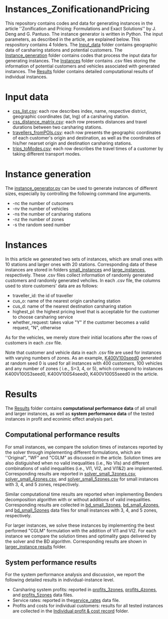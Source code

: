 # Instances_ZonificationandPricing
This repository contains codes and data for generating instances in the article ''Zonification and Pricing: Formulations and Exact Solutions'' by J. Deng and G. Pantuso. The instance generator is written in Python. The input parameters, as described in the article, are explained below. This respository contains 4 folders. The [Input_data](./Input_data/) folder contains geographic data of carsharing stations and potential customers. The [Instance_generation](./Instance_generation/) folder contains codes that process the input data for generating instances. The [Instances](./Instances/) folder contains .csv files storing the information of potential customers and vehicles associated with generated instances. The [Results](./Results/) folder contains detailed computational results of individual instances.

# Input data
* [css_list.csv](/Input_data/css_list.csv): each row describes index, name, respective district, geographic coordinates (lat, lng) of a carsharing station.
* [css_distance_matrix.csv](/Input_data/css_distance_matrix.csv): each row presents distances and travel durations between two carsharing stations.
* [travellers_fromPOIs.csv](/Input_data/travellers_fromPOIs.csv): each row presents the geographic coordinates of each customer's origin and destination, as well as the coordinates of his/her nearset origin and destination carsharing stations.
* [trips_toModes.csv](/Input_data/trips_toModes.csv): each row describes the travel times of a customer by taking different transport modes.

# Instance generation
The [instance_generator.py](/Instance_generation/instance_generator.py) can be used to generate instances of different sizes, especially by controlling the following command line arguments.
* -nc the number of cutsomers
* -nv the number of vehicles
* -ns the number of carsharing stations
* -nz the number of zones
* -s the random seed number

# Instances
In this article we generated two sets of instances, which are small ones with 10 stations and larger ones with 20 stations. Corresponding data of these instances are stored in folders [small_instances](/Instances/small_instances/) and [large_instances](/Instances/larger_instances/), respectively. These .csv files collect information of randomly generated customers and randomly generated vehciles. In each .csv file, the columns used to store customers' data are as follows:
* traveller_id: the id of traveller
* cus_o: name of the nearest origin carsharing station
* cus_d: name of the nearest destination carsharing station
* highest_pl: the highest pricing level that is acceptable for the customer to choose carsharing service
* whether_request: takes value "Y" if the customer becomes a valid request, "N", otherwise

As for the vehicles, we merely store their initial locations after the rows of customers in each .csv file. 

Note that customer and vehicle data in each .csv file are used for instances with varying numbers of zones. As an example, [K400V100seed0](/Instances/larger_instances/K400V100seed0.csv) generated at random seed 0 is used for all instances with 400 customers, 100 vehicles and any number of zones ( i.e., S=3, 4, or 5), which correspond to instances K400V100S3seed0, K400V100S4seed0, K400V100S5seed0 in the article.

# Results
The [Results](/Results/) folder contains **computational performance data** of all small and larger instances, as well as **system performance data** of the tested instances in profit and econimic effect analysis part.
## Computational performance results
For small instances, we compare the solution times of instances reported by the solver through implementing different formulations, which are ''Original", "WF" and "CGLM" as discussed in the article. Solution times are also distiguished when no valid inequalities (i.e., No VIs) and different combinations of valid inequalities (i.e., VI1, VI2, and VI1&2) are implemented. Corresponding results are reported in [solver_small_3zones.csv](/Results/small_instances/solver_small_3zones.csv), [solver_small_4zones.csv](/Results/small_instances/solver_small_4zones.csv), and [solver_small_5zones.csv](/Results/small_instances/solver_small_5zones.csv) for small instances with 3, 4, and 5 zones, respectively.

Similar computational time results are reported when implementing Benders decomposition algorithm with or without additions of valid inequalities. Corresponding results are collected in [bd_small_3zones](/Results/small_instances/bd_small_3zones.csv), [bd_small_4zones](/Results/small_instances/bd_small_4zones.csv), and [bd_small_5zones](/Results/small_instances/bd_small_5zones.csv) data files for small instances with 3, 4, and 5 zones, respectively. 

For larger instances, we solve these instances by implementing the best performed "CGLM" formulation with the addition of VI1 and VI2. For each instance we compare the solution times and optimality gaps delivered by the solver and the BD algorithm. Corresponding results are shown in [larger_instance results](/Results/larger_instances/) folder.

## System performance results
For the system performance analysis and discussion, we report the following detailed results in individual-instance level.
* Carsharing system profits: reported in [profits_3zones](/Results/system_performance/Net_profits_3zones.csv), [profits_4zones](/Results/system_performance/Net_profits_4zones.csv), and [profits_5zones](/Results/system_performance/Net_profits_5zones.csv) data files.
* Service rates: reported in the[service_rates](/Results/system_performance/Service%20rates_3zones.csv) data file.
* Profits and costs for individual customers: results for all tested instances are collected in the [Individual profit & cost record](/Results/system_performance/Individual%20profit&cost%20record(zonification_granularity)/) folder.
